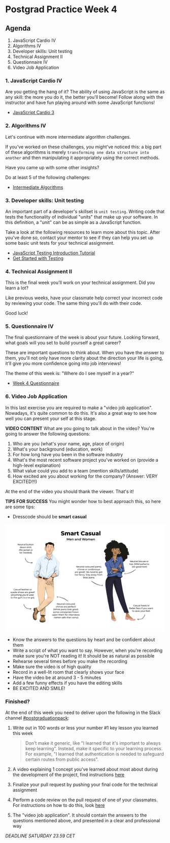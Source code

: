 # Postgrad Practice Week 4

## Agenda

1. JavaScript Cardio IV
2. Algorithms IV
3. Developer skills: Unit testing
4. Technical Assignment II
5. Questionnaire IV
6. Video Job Application

### 1. JavaScript Cardio IV

Are you getting the hang of it? The ability of using JavaScript is the same as any skill: the more you do it, the better you'll become! Follow along with the instructor and have fun playing around with some JavaScript functions!

- [JavaScript Cardio 3](https://www.youtube.com/watch?v=tcoiPHktCwQ)

### 2. Algorithms IV

Let's continue with more intermediate algorithm challenges.

If you've worked on these challenges, you might've noticed this: a big part of these algorithms is merely `transforming one data structure into another` and then manipulating it appropriately using the correct methods.

Have you came up with some other insights?

Do at least 5 of the following challenges:

- [Intermediate Algorithms](https://www.freecodecamp.org/learn/javascript-algorithms-and-data-structures/intermediate-algorithm-scripting/)

### 3. Developer skills: Unit testing

An important part of a developer's skillset is `unit testing`. Writing code that tests the functionality of individual "units" that make up your software. In this definition, a "unit" can be as simple as a JavaScript function.

Take a look at the following resources to learn more about this topic. After you've done so, contact your mentor to see if they can help you set up some basic unit tests for your technical assignment.

- [JavaScript Testing Introduction Tutorial](https://www.youtube.com/watch?v=r9HdJ8P6GQI)
- [Get Started with Testing](https://www.youtube.com/watch?v=GEqeltCQP8c)

### 4. Technical Assignment II

This is the final week you'll work on your technical assignment. Did you learn a lot?

Like previous weeks, have your classmate help correct your incorrect code by reviewing your code. The same thing you'll do with their code.

Good luck!

### 5. Questionnaire IV

The final questionnaire of the week is about your future. Looking forward, what goals will you set to build yourself a great career?

These are important questions to think about. When you have the answer to them, you'll not only have more clarity about the direction your life is going, it'll give you more confidence going into job interviews!

The theme of this week is: "Where do I see myself in a year?"

- [Week 4 Questionnaire](https://hackyourfuture.typeform.com/to/SoSrhfM9)

### 6. Video Job Application

In this last exercise you are required to make a "video job application". Nowadays, it's quite common to do this. It's also a great way to see how well you can present your self at this stage.

**VIDEO CONTENT**
What are you going to talk about in the video? You're going to answer the following questions:

1. Who are you (what's your name, age, place of origin)
2. What's your background (education, work)
3. For how long have you been in the software industry
4. What's the most recent software project you've worked on (provide a high-level explanation)
5. What value could you add to a team (mention skills/attitude)
6. How excited are you about working for the company? (Answer: VERY EXCITED!!!)

At the end of the video you should thank the viewer. That's it!

**TIPS FOR SUCCESS**
You might wonder how to best approach this, so here are some tips:

- Dresscode should be **smart casual**

![Smart Casual](./../assets/smart-casual.png)

- Know the answers to the questions by heart and be confident about them
- Write a script of what you want to say. However, when you're recording make sure you're NOT reading it! It should be as natural as possible
- Rehearse several times before you make the recording
- Make sure the video is of high quality
- Record in a well-lit room that clearly shows your face
- Have the video be at around 3 - 5 minutes
- Add a few funny effects if you have the editing skills
- BE EXCITED AND SMILE!

### Finished?

At the end of this week you need to deliver upon the following in the Slack channel [#postgraduationpack](https://hackyourfuture.slack.com/archives/C010LE1F9U7):

1. Write out in 100 words or less your number #1 key lesson you learned this week

   > Don't make it generic, like "I learned that it's important to always keep learning". Instead, make it specific to your learning process. For example, "I learned that authentication is needed to safeguard certain routes from public access".

2. A video explaining 1 concept you've learned about most about during the development of the project, find instructions [here](./../how-to-record-concept.md)

3. Finalize your pull request by pushing your final code for the technical assignment

4. Perform a code review on the pull request of one of your classmates. For instructions on how to do this, look [here](./../how-to-code-review.md)

5. The "video job application". It should contain the answers to the questions mentioned above, and presented in a clear and professional way

_DEADLINE SATURDAY 23.59 CET_
